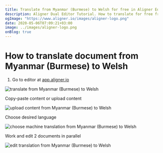 ```yaml
---
title: Translate from Myanmar (Burmese) to Welsh for free in Aligner Editor
description: Aligner Dual Editor Tutorial. How to translate for free from Myanmar (Burmese) to Welsh. Aligner is multilingual document management platform. 
ogImage: "https://www.aligner.io/images/aligner-logo.png"
date: 2020-05-06T07:09:21+03:00
image: ../images/aligner-logo.png
onBlog: true
---
```


# How to translate document from Myanmar (Burmese) to Welsh

1. Go to editor at [app.aligner.io](https://app.aligner.io "Aligner App web page")

![translate from Myanmar (Burmese) to Welsh](../aligner-blank-editor.png "translate from Myanmar (Burmese) to Welsh")

Copy-paste content or upload content

![upload content from Myanmar (Burmese) to Welsh](../aligner-uploaded-document.png "upload content from Myanmar (Burmese) to Welsh")

Choose desired language

![choose machine translation from Myanmar (Burmese) to Welsh](../aligner-language-dropdown.png "choose machine translation from Myanmar (Burmese) to Welsh")

Work and edit 2 documents in parallel

![edit translation from Myanmar (Burmese) to Welsh](../aligner-double-sitded-editor.png "edit translation from Myanmar (Burmese) to Welsh")

